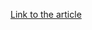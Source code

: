 [Link to the article](https://leandrofroes.github.io/posts/An-in-depth-look-at-Golang-Windows-calls/)
